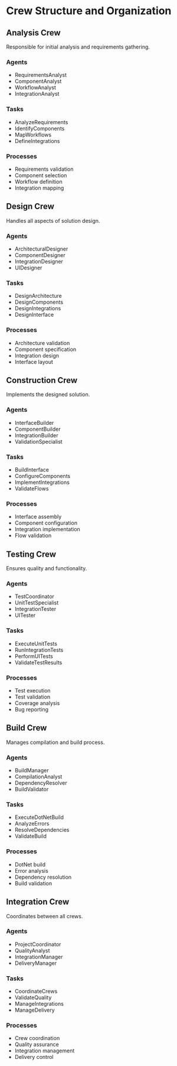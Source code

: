 # Crew Structure and Organization

## Analysis Crew
Responsible for initial analysis and requirements gathering.

### Agents
- RequirementsAnalyst
- ComponentAnalyst
- WorkflowAnalyst
- IntegrationAnalyst

### Tasks
- AnalyzeRequirements
- IdentifyComponents
- MapWorkflows
- DefineIntegrations

### Processes
- Requirements validation
- Component selection
- Workflow definition
- Integration mapping

## Design Crew
Handles all aspects of solution design.

### Agents
- ArchitecturalDesigner
- ComponentDesigner
- IntegrationDesigner
- UIDesigner

### Tasks
- DesignArchitecture
- DesignComponents
- DesignIntegrations
- DesignInterface

### Processes
- Architecture validation
- Component specification
- Integration design
- Interface layout

## Construction Crew
Implements the designed solution.

### Agents
- InterfaceBuilder
- ComponentBuilder
- IntegrationBuilder
- ValidationSpecialist

### Tasks
- BuildInterface
- ConfigureComponents
- ImplementIntegrations
- ValidateFlows

### Processes
- Interface assembly
- Component configuration
- Integration implementation
- Flow validation

## Testing Crew
Ensures quality and functionality.

### Agents
- TestCoordinator
- UnitTestSpecialist
- IntegrationTester
- UITester

### Tasks
- ExecuteUnitTests
- RunIntegrationTests
- PerformUITests
- ValidateTestResults

### Processes
- Test execution
- Test validation
- Coverage analysis
- Bug reporting

## Build Crew
Manages compilation and build process.

### Agents
- BuildManager
- CompilationAnalyst
- DependencyResolver
- BuildValidator

### Tasks
- ExecuteDotNetBuild
- AnalyzeErrors
- ResolveDependencies
- ValidateBuild

### Processes
- DotNet build
- Error analysis
- Dependency resolution
- Build validation

## Integration Crew
Coordinates between all crews.

### Agents
- ProjectCoordinator
- QualityAnalyst
- IntegrationManager
- DeliveryManager

### Tasks
- CoordinateCrews
- ValidateQuality
- ManageIntegrations
- ManageDelivery

### Processes
- Crew coordination
- Quality assurance
- Integration management
- Delivery control

